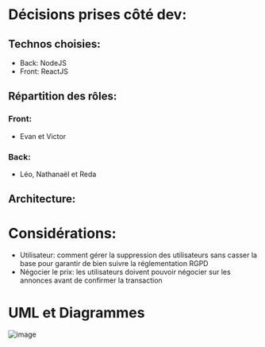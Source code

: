 # Décisions prises côté dev:

## Technos choisies:
- Back: NodeJS
- Front: ReactJS

## Répartition des rôles:
### Front:
- Evan et Victor
### Back:
- Léo, Nathanaël et Reda

## Architecture:

# Considérations:
- Utilisateur: comment gérer la suppression des utilisateurs sans casser la base pour garantir de bien suivre la réglementation RGPD
- Négocier le prix: les utilisateurs doivent pouvoir négocier sur les annonces avant de confirmer la transaction

# UML et Diagrammes
![image](https://github.com/user-attachments/assets/86f84b20-7213-41b2-b765-8c16e3a46c92)
